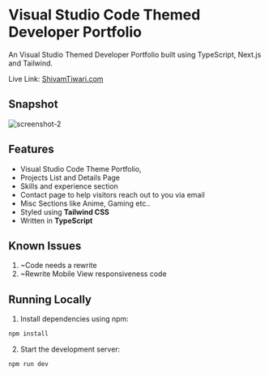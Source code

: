 # Visual Studio Code Themed Developer Portfolio

An Visual Studio Themed Developer Portfolio built using TypeScript, Next.js and Tailwind.

Live Link: <a href="https://www.Shivam Tiwari.com/" >ShivamTiwari.com</a>


## Snapshot

![screenshot-2](/public/project_banner.jpg)

## Features

- Visual Studio Code Theme Portfolio,
- Projects List and Details Page
- Skills and experience section
- Contact page to help visitors reach out to you via email
- Misc Sections like Anime, Gaming etc..
- Styled using **Tailwind CSS**
- Written in **TypeScript**

## Known Issues

1. ~Code needs a rewrite
2. ~Rewrite Mobile View responsiveness code

## Running Locally

1. Install dependencies using npm:

```sh
npm install
```

2. Start the development server:

```sh
npm run dev
```
